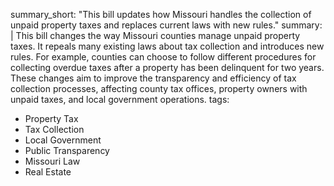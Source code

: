 summary_short: "This bill updates how Missouri handles the collection of unpaid property taxes and replaces current laws with new rules."
summary: |
  This bill changes the way Missouri counties manage unpaid property taxes. It repeals many existing laws about tax collection and introduces new rules. For example, counties can choose to follow different procedures for collecting overdue taxes after a property has been delinquent for two years. These changes aim to improve the transparency and efficiency of tax collection processes, affecting county tax offices, property owners with unpaid taxes, and local government operations.
tags:
  - Property Tax
  - Tax Collection
  - Local Government
  - Public Transparency
  - Missouri Law
  - Real Estate
